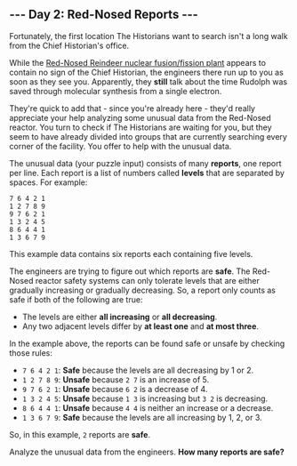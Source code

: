 ## --- Day 2: Red-Nosed Reports ---

Fortunately, the first location The Historians want to search isn't a long walk
from the Chief Historian's office.

While the
[Red-Nosed Reindeer nuclear fusion/fission plant](https://adventofcode.com/2015/day/19)
appears to contain no sign of the Chief Historian, the engineers there run up to
you as soon as they see you. Apparently, they **still** talk about the time
Rudolph was saved through molecular synthesis from a single electron.

They're quick to add that - since you're already here - they'd really appreciate
your help analyzing some unusual data from the Red-Nosed reactor. You turn to
check if The Historians are waiting for you, but they seem to have already
divided into groups that are currently searching every corner of the facility.
You offer to help with the unusual data.

The unusual data (your puzzle input) consists of many **reports**, one report
per line. Each report is a list of numbers called **levels** that are separated
by spaces. For example:

```
7 6 4 2 1
1 2 7 8 9
9 7 6 2 1
1 3 2 4 5
8 6 4 4 1
1 3 6 7 9

```

This example data contains six reports each containing five levels.

The engineers are trying to figure out which reports are **safe**. The Red-Nosed
reactor safety systems can only tolerate levels that are either gradually
increasing or gradually decreasing. So, a report only counts as safe if both of
the following are true:


 - The levels are either **all increasing** or **all decreasing**.
 - Any two adjacent levels differ by **at least one** and **at most three**.


In the example above, the reports can be found safe or unsafe by checking those
rules:


 - `7 6 4 2 1`: **Safe** because the levels are all decreasing by 1 or 2.
 - `1 2 7 8 9`: **Unsafe** because `2 7` is an increase of 5.
 - `9 7 6 2 1`: **Unsafe** because `6 2` is a decrease of 4.
 - `1 3 2 4 5`: **Unsafe** because `1 3` is increasing but `3 2` is decreasing.
 - `8 6 4 4 1`: **Unsafe** because `4 4` is neither an increase or a decrease.
 - `1 3 6 7 9`: **Safe** because the levels are all increasing by 1, 2, or 3.


So, in this example, `2` reports are **safe**.

Analyze the unusual data from the engineers. **How many reports are safe?**

